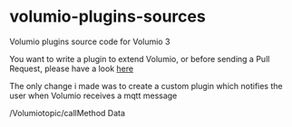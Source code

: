# volumio-plugins-sources
Volumio plugins source code for Volumio 3

You want to write a plugin to extend Volumio, or before sending a Pull Request, please have a look [here](https://developers.volumio.com)


The only change i made was to create a custom plugin which notifies the user when Volumio receives a mqtt message

/Volumiotopic/callMethod Data


